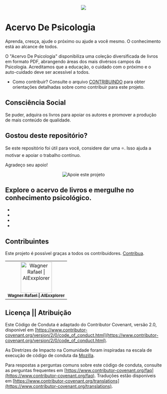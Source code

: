 <p align="center">
  <img src="https://utfs.io/f/e91740a8-783c-48a2-8466-73e71abb0e1f-o6e9db.gif" />
</p>


# Acervo De Psicologia
Aprenda, cresça, ajude o próximo ou ajude a você mesmo.
O conhecimento está ao alcance de todos.


O "Acervo De Psicologia" disponibiliza uma coleção diversificada de livros em formato PDF, abrangendo áreas dos mais divérsos campos da Psicologia. Acreditamos que a educação, o cuidado com o próximo e o auto-cuidado deve ser acessível a todos.

- Como contribuir?
Consulte o arquivo [CONTRIBUINDO](https://github.com/AIExxplorer/ACERVO_DE_PSICOLOGIA/blob/main/CONTRIBUINDO.md) para obter orientações detalhadas sobre como contribuir para este projeto.

## Consciência Social
Se puder, adquira os livros para apoiar os autores e promover a produção de mais conteúdo de qualidade.

## Gostou deste repositório?

Se este repositório foi útil para você, considere dar uma ⭐️. Isso ajuda a motivar e apoiar o trabalho contínuo.

Agradeço seu apoio!

<p align="center">
  <img src="https://utfs.io/f/83997afe-4b9a-44f6-82d1-53bf97c0a646-gapx1c.gif" alt="Apoie este projeto" />
</p>


## Explore o acervo de livros e mergulhe no conhecimento psicológico.

-
-
-
-

## Contribuintes
Este projeto é possível graças a todos os contribuidores. [Contribua](https://github.com/AIExxplorer/ACERVO_DE_PSICOLOGIA/blob/main/CONTRIBUINDO.md).

<table>

<td align="center">
    <a href="https://github.com/AIExxplorer">
      <img
        src="https://avatars.githubusercontent.com/u/132309825?v=4"
        width="100px;"
        alt="Wagner Rafael | AIExxplorer"
        />
      <br />
      <sub>
        <b>Wagner Rafael | AIExxplorer</b>
      </sub>
    </a>
</td>

<!-- ------INSIRA SUA CONTRIBUICAO ACIMA DESTA LINHA -->
</table>

<!-- EXEMPLO DE CONTRIBUINTE -->
<!-- <td align="center">
    <a href="LINK DO SEU GITHUB">
      <img
        src="LINK DA SUA FOTO DO GITHUB"
        width="100px;"
        alt="SEU NOME"
        />
      <br />
      <sub>
        <b>SEU NOME</b>
      </sub>
    </a>
</td> -->


## Licença || Atribuição

Este Código de Conduta é adaptado do Contributor Covenant, versão 2.0, disponível em [https://www.contributor-covenant.org/version/2/0/code_of_conduct.html](https://www.contributor-covenant.org/version/2/0/code_of_conduct.html).

As Diretrizes de Impacto na Comunidade foram inspiradas na escala de execução de código de conduta da [Mozilla](https://github.com/mozilla/diversity).

Para respostas a perguntas comuns sobre este código de conduta, consulte as perguntas frequentes em [https://www.contributor-covenant.org/faq](https://www.contributor-covenant.org/faq). Traduções estão disponíveis em [https://www.contributor-covenant.org/translations](https://www.contributor-covenant.org/translations).
